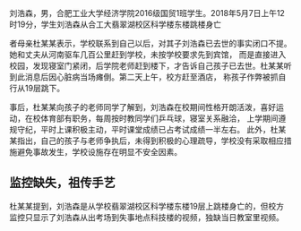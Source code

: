 刘浩森，男，合肥工业大学经济学院2016级国贸1班学生。2018年5月7日上午12时19分，学生刘浩森从合工大翡翠湖校区科学楼东楼跳楼身亡


者母亲杜某某表示，学校联系到自己以后，对其子刘浩森已去世的事实闭口不提。她和丈夫从河南驱车几百公里赶到学校，未按学校要求先到宾馆，
而是直接进入校园，发现寝室门紧闭，后学院老师赶到楼下，才告诉自己孩子已去世。杜某某听到此消息后因心脏病当场瘫倒。第二天上午，校方赶至酒店，
称孩子作弊被抓自行从19层跳下。

事后，杜某某向孩子的老师同学了解到，刘浩森在校期间性格开朗活泼，喜好运动，在校体育部有职务，每周按时教同学们乒乓球，寝室关系融洽，
上学期间遵规守纪，平时上课积极主动，平时课堂成绩已占考试成绩一半左右。
此外，杜某某指出，自己的孩子与老师争执后，未得到积极的心理疏导，学校没有采取相应措施避免事故发生，学校设施存在明显不安全因素。

## 监控缺失，祖传手艺
杜某某提到，刘浩森是从学校翡翠湖校区科学楼东楼19层上跳楼身亡的，但校方监控只显示了刘浩森从出考场到失事地点科技楼的视频，独缺当日教室里视频。


